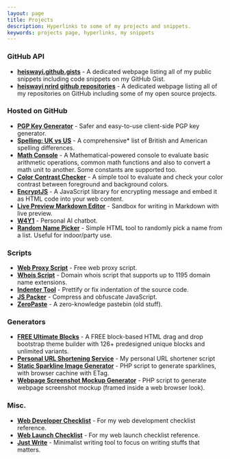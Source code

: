 ```yaml
---
layout: page
title: Projects
description: Hyperlinks to some of my projects and snippets.
keywords: projects page, hyperlinks, my snippets
---
```


### GitHub API

- [**heiswayi.github.gists**](http://heiswayi.github.io/my-gists/) - A dedicated webpage listing all of my public snippets including code snippets on my GitHub Gist.
- [**heiswayi nrird github repositories**](http://heiswayi.github.io/my-repos/) - A dedicated webpage listing all of my repositories on GitHub including some of my open source projects.

### Hosted on GitHub

- [**PGP Key Generator**](http://heiswayi.github.io/pgp/) - Safer and easy-to-use client-side PGP key generator.
- [**Spelling: UK vs US**](http://heiswayi.github.io/spelling-uk-vs-us) - A comprehensive* list of British and American spelling differences.
- [**Math Console**](http://heiswayi.github.io/math-console/) - A Mathematical-powered console to evaluate basic arithmetic operations, common math functions and also to convert a math unit to another. Some constants are supported too.
- [**Color Contrast Checker**](http://heiswayi.github.io/color-contrast-checker) - A simple tool to evaluate and check your color contrast between foreground and background colors.
- [**EncryptJS**](http://heiswayi.github.io/encryptjs/) - A JavaScript library for encrypting message and embed it as HTML code into your web content.
- [**Live Preview Markdown Editor**](http://heiswayi.github.io/markdown-editor) - Sandbox for writing in Markdown with live preview.
- [**W4Y1**](http://heiswayi.github.io/w4y1/) - Personal AI chatbot.
- [**Random Name Picker**](http://heiswayi.github.io/random-name-picker/) - Simple HTML tool to randomly pick a name from a list. Useful for indoor/party use.

### Scripts

- [**Web Proxy Script**](http://proxy.nrird.xyz/) - Free web proxy script.
- [**Whois Script**](http://script.nrird.xyz/whois/) - Domain whois script that supports up to 1195 domain name extensions.
- [**Indenter Tool**](http://script.nrird.xyz/indenter-tool/) - Prettify or fix indentation of the source code.
- [**JS Packer**](http://script.nrird.xyz/js-packer/) - Compress and obfuscate JavaScript.
- [**ZeroPaste**](http://nrird.xyz/0/) - A zero-knowledge pastebin (old stuff).

### Generators

- [**FREE Ultimate Blocks**](http://ub.nrird.xyz/) - A FREE block-based HTML drag and drop bootstrap theme builder with 126+ predesigned unique blocks and unlimited variants.
- [**Personal URL Shortening Service**](http://script.nrird.xyz/url-shortener/) - My personal URL shortener script
- [**Static Sparkline Image Generator**](http://script.nrird.xyz/sparkline/) - PHP script to generate sparklines, with browser cachine with ETag.
- [**Webpage Screenshot Mockup Generator**](http://script.nrird.xyz/website-screenshot/) - PHP script to generate webpage screenshot mockup (framed inside a web browser look).

### Misc.

- [**Web Developer Checklist**](http://nrird.xyz/web-developer-checklist) -  For my web development checklist reference.
- [**Web Launch Checklist**](http://nrird.xyz/web-launch-checklist) -  For my web launch checklist reference.
- [**Just Write**](http://nrird.xyz/just-write/) - Minimalist writing tool to focus on writing stuffs that matters.
